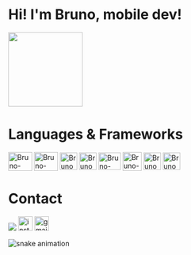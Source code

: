 # Hi! I'm Bruno, mobile dev!
  
<div>
 <a href="https://github.com/brunodeev">
 <img height="150em" src="https://github-readme-stats-eight-theta.vercel.app/api?username=brunodeev&show_icons=true&theme=dark&count_private=true&hide=stars"/><a/>
</div>
   
# Languages & Frameworks
<div>
  <img align="center" alt="Bruno-Csharp" height="38" width="48" src="https://cdn.jsdelivr.net/gh/devicons/devicon/icons/swift/swift-original.svg" />
  <img align="center" alt="Bruno-Csharp" height="38" width="48" src="https://cdn.jsdelivr.net/gh/devicons/devicon/icons/react/react-original.svg" />
  <img align="center" alt="Bruno-Csharp" height="35"  src="https://cdn.jsdelivr.net/gh/devicons/devicon/icons/javascript/javascript-original.svg" />
  <img align="center" alt="Bruno-Csharp" height="35" src="https://cdn.jsdelivr.net/gh/devicons/devicon/icons/flutter/flutter-original.svg" />
  <img align="center" alt="Bruno-Csharp" height="35" width="45" src="https://cdn.jsdelivr.net/gh/devicons/devicon/icons/dart/dart-original.svg" />
  <img align="center" alt="Bruno-Csharp" height="38" src="https://cdn.jsdelivr.net/gh/devicons/devicon/icons/csharp/csharp-original.svg" />
  <img align="center" alt="Bruno-Csharp" height="35" src="https://cdn.jsdelivr.net/gh/devicons/devicon/icons/html5/html5-original.svg" />
  <img align="center" alt="Bruno-Csharp" height="35" src="https://cdn.jsdelivr.net/gh/devicons/devicon/icons/css3/css3-original.svg" />
</div>

# Contact
  
<div>
  <a href="https://www.linkedin.com/in/brunodeev/" target="_blank"><img src="https://img.shields.io/badge/-LinkedIn-%230077B5?style=for-the-badge&logo=linkedin&logoColor=white" target="_blank"></a>
  <a href="https://www.instagram.com/brunodeev/" target="_blank"><img height="29" alt="instagram" src="https://img.shields.io/badge/-Instagram-%23E4405F?style=for-the-badge&logo=instagram&logoColor=white" target="_blank"></a>
  <a href="mailto:bcgmeireles@gmail.com"><img height="29" alt="gmail" src="https://img.shields.io/badge/-Gmail-%23333?style=for-the-badge&logo=gmail&logoColor=white" target="_blank"></a>
  
  ![snake animation](https://raw.githubusercontent.com/anic4cio/anic4cio/output/github-contribution-grid-snake-dark.svg)
  
</div>
